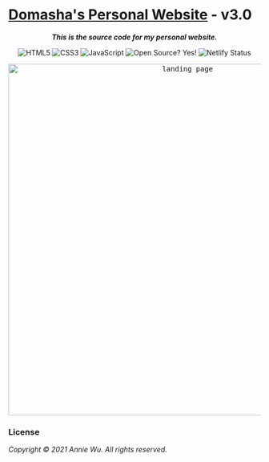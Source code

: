 # [Domasha's Personal Website](https://domasharashmindu.tk/) - v3.0

_<b><p align="center">This is the source code for my personal website.</p></b>_

<p align="center">
    <img alt="HTML5" src="https://img.shields.io/badge/-HTML5-E44D26?style=flat&logo=html5&logoColor=white"/>
    <img alt="CSS3" src="https://img.shields.io/badge/-CSS3-2965f1?style=flat&logo=css3&logoColor=white"/>
    <img alt="JavaScript" src="https://img.shields.io/badge/-JavaScript-F0DB4F?style=flat&logo=javascript&logoColor=white"/>
    <img alt="Open Source? Yes!" src="https://badgen.net/badge/Open%20Source%20%3F/Yes%21/blue?icon=github"/>
    <img alt="Netlify Status" src="https://api.netlify.com/api/v1/badges/a97a8c74-04cc-4b59-b7b9-71d2800ca95f/deploy-status"/>

</p>

<p align="center">
<kbd><a href="https://venuja.tk/"><img src="https://telegra.ph/file/3dfef2912904f2c6927b4.jpg" width="700px" alt="landing page"></a></kbd>
</p>

### License

_Copyright &copy; 2021 Annie Wu. All rights reserved._
